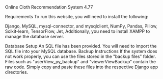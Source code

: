 Online Cloth Recommendation System 4.77

Requirements
To run this website, you will need to install the following:

Django,
MySQL, mysql-connector, and mysqlclient,
NumPy,
Pandas,
Pillow,
Scikit-learn,
TensorFlow,
Jet,
Additionally, you need to install XAMPP to manage the database server.

Database Setup
An SQL file has been provided.
You will need to import the SQL file into your MySQL database.
Backup Instructions
If the system does not work properly, you can use the files stored in the "backup files" folder.
Files such as "userView_py_backup" and "viewerViewBackup" contain the raw code.
Simply copy and paste these files into the respective Django app directories.
